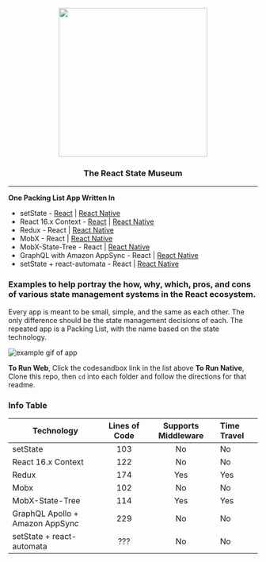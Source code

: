 <p align="center">
  <img src="https://github.com/GantMan/ReactStateMuseum/blob/master/_art/rs_small.png?raw=true" width="300" />
  <h3 align="center">The React State Museum</h3> 
  <hr/>
</p>

**One Packing List App Written In**
* setState - [React](https://codesandbox.io/s/6z7890wr3z) | [React Native](https://github.com/GantMan/ReactStateMuseum/tree/master/BasicSetStateExample)
* React 16.x Context - [React](https://codesandbox.io/s/wynjll10n5?autoresize=1) | [React Native](https://github.com/GantMan/ReactStateMuseum/tree/master/BasicContextExample)
* Redux - React | [React Native](https://github.com/GantMan/ReactStateMuseum/tree/master/BasicReduxExample)
* MobX - React | [React Native](https://github.com/GantMan/ReactStateMuseum/tree/master/BasicMobxExample)
* MobX-State-Tree - React | [React Native](https://github.com/GantMan/ReactStateMuseum/tree/master/BasicMSTExample)
* GraphQL with Amazon AppSync - React | [React Native](https://github.com/GantMan/ReactStateMuseum/tree/master/BasicAppSyncExample)
* setState + react-automata - React | [React Native](https://github.com/GantMan/ReactStateMuseum/tree/master/ReactAutomata)

### Examples to help portray the how, why, which, pros, and cons of various state management systems in the React ecosystem.

Every app is meant to be small, simple, and the same as each other.  The only difference should be the state management decisions of each.  The repeated app is a Packing List, with the name based on the state technology.

![example gif of app](https://github.com/GantMan/ReactStateMuseum/blob/master/_art/museum.gif?raw=true)

**To Run Web**, Click the codesandbox link in the list above
**To Run Native**, Clone this repo, then `cd` into each folder and follow the directions for that readme.

### Info Table

| Technology                      | Lines of Code | Supports Middleware | Time Travel |
| ----------                      |:-------------:|:-------------------:|:------------|
| setState                        | 103           | No                  | No          |
| React 16.x Context              | 122           | No                  | No          |
| Redux                           | 174           | Yes                 | Yes         |
| Mobx                            | 102           | No                  | No          |
| MobX-State-Tree                 | 114           | Yes                 | Yes         |
| GraphQL Apollo + Amazon AppSync | 229           | No                  | No          |
| setState + react-automata       | ???           | No                  | No          |

